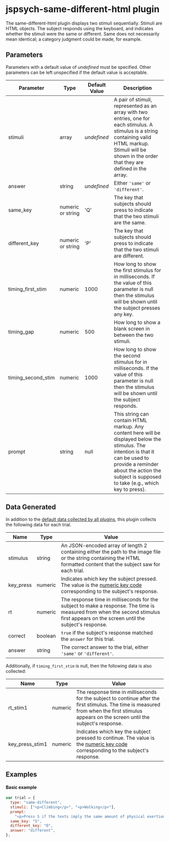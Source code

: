 # jspsych-same-different-html plugin

The same-different-html plugin displays two stimuli sequentially. Stimuli are HTML objects. The subject responds using the keyboard, and indicates whether the stimuli were the same or different. Same does not necessarily mean identical; a category judgment could be made, for example.

## Parameters

Parameters with a default value of _undefined_ must be specified. Other parameters can be left unspecified if the default value is acceptable.

| Parameter          | Type              | Default Value | Description                                                                                                                                                                                                                         |
| ------------------ | ----------------- | ------------- | ----------------------------------------------------------------------------------------------------------------------------------------------------------------------------------------------------------------------------------- |
| stimuli            | array             | _undefined_   | A pair of stimuli, represented as an array with two entries, one for each stimulus. A stimulus is a string containing valid HTML markup. Stimuli will be shown in the order that they are defined in the array.                     |
| answer             | string            | _undefined_   | Either `'same'` or `'different'`.                                                                                                                                                                                                   |
| same_key           | numeric or string | 'Q'           | The key that subjects should press to indicate that the two stimuli are the same.                                                                                                                                                   |
| different_key      | numeric or string | 'P'           | The key that subjects should press to indicate that the two stimuli are different.                                                                                                                                                  |
| timing_first_stim  | numeric           | 1000          | How long to show the first stimulus for in milliseconds. If the value of this parameter is null then the stimulus will be shown until the subject presses any key.                                                                  |
| timing_gap         | numeric           | 500           | How long to show a blank screen in between the two stimuli.                                                                                                                                                                         |
| timing_second_stim | numeric           | 1000          | How long to show the second stimulus for in milliseconds. If the value of this parameter is null then the stimulus will be shown until the subject responds.                                                                        |
| prompt             | string            | null          | This string can contain HTML markup. Any content here will be displayed below the stimulus. The intention is that it can be used to provide a reminder about the action the subject is supposed to take (e.g., which key to press). |

## Data Generated

In addition to the [default data collected by all plugins](overview#datacollectedbyplugins), this plugin collects the following data for each trial.

| Name      | Type    | Value                                                                                                                                                                                            |
| --------- | ------- | ------------------------------------------------------------------------------------------------------------------------------------------------------------------------------------------------ |
| stimulus  | string  | An JSON-encoded array of length 2 containing either the path to the image file or the string containing the HTML formatted content that the subject saw for each trial.                          |
| key_press | numeric | Indicates which key the subject pressed. The value is the [numeric key code](http://www.cambiaresearch.com/articles/15/javascript-char-codes-key-codes) corresponding to the subject's response. |
| rt        | numeric | The response time in milliseconds for the subject to make a response. The time is measured from when the second stimulus first appears on the screen until the subject's response.               |
| correct   | boolean | `true` if the subject's response matched the `answer` for this trial.                                                                                                                            |
| answer    | string  | The correct answer to the trial, either `'same'` or `'different'`.                                                                                                                               |

Additionally, if `timing_first_stim` is null, then the following data is also collected:

| Name            | Type    | Value                                                                                                                                                                                                        |
| --------------- | ------- | ------------------------------------------------------------------------------------------------------------------------------------------------------------------------------------------------------------ |
| rt_stim1        | numeric | The response time in milliseconds for the subject to continue after the first stimulus. The time is measured from when the first stimulus appears on the screen until the subject's response.                |
| key_press_stim1 | numeric | Indicates which key the subject pressed to continue. The value is the [numeric key code](http://www.cambiaresearch.com/articles/15/javascript-char-codes-key-codes) corresponding to the subject's response. |

## Examples

#### Basic example

```javascript
var trial = {
  type: "same-different",
  stimuli: ["<p>Climbing</p>", "<p>Walking</p>"],
  prompt:
    "<p>Press S if the texts imply the same amount of physical exertion. Press D if the texts imply different amount of physical exertion.</p>",
  same_key: "S",
  different_key: "D",
  answer: "different",
};
```
